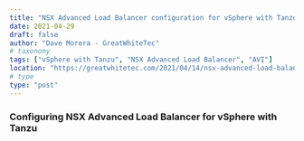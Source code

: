 ```yaml
---
title: "NSX Advanced Load Balancer configuration for vSphere with Tanzu"
date: 2021-04-29
draft: false
author: "Dave Morera - GreatWhiteTec"
# taxonomy
tags: ["vSphere with Tanzu", "NSX Advanced Load Balancer", "AVI"]
location: "https://greatwhitetec.com/2021/04/14/nsx-advanced-load-balancer-configuration-for-vsphere-with-tanzu/"
# type
type: "post"
---
```


### Configuring NSX Advanced Load Balancer for vSphere with Tanzu
